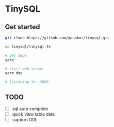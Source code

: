 # TinySQL

## Get started

```zsh
git clone https://github.com/yuankui/tinysql.git

cd tinysql/tinysql-fe

# get deps
yarn

# start web server
yarn dev

# listening to :3000
```

## TODO

- [ ] sql auto complete
- [ ] quick view table data
- [ ] support DDL
